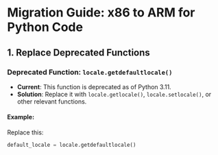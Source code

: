 # Migration Guide: x86 to ARM for Python Code

## 1. Replace Deprecated Functions

### Deprecated Function: `locale.getdefaultlocale()`
- **Current**: This function is deprecated as of Python 3.11.
- **Solution**: Replace it with `locale.getlocale()`, `locale.setlocale()`, or other relevant functions.
  
#### Example:

Replace this:

```python
default_locale = locale.getdefaultlocale()

